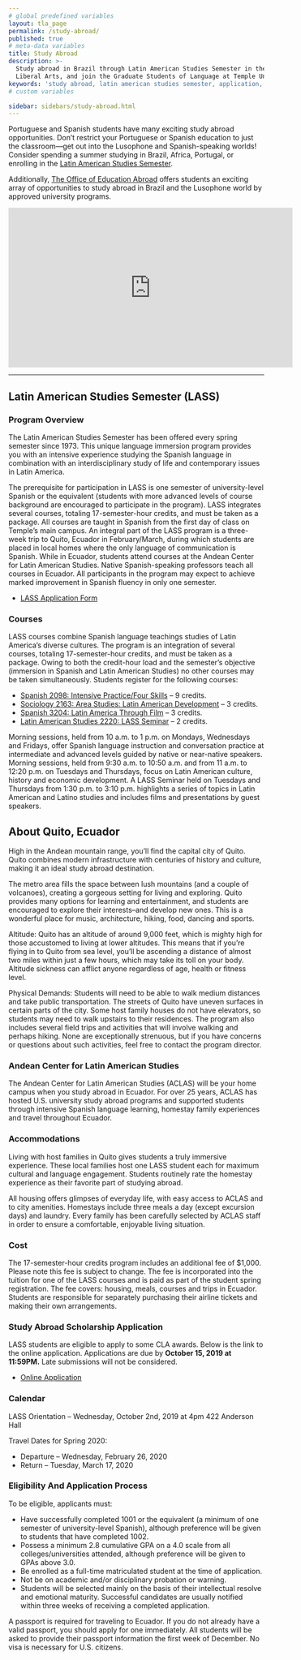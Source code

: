 ```yaml
---
# global predefined variables
layout: tla_page
permalink: /study-abroad/
published: true
# meta-data variables
title: Study Abroad
description: >-
  Study abroad in Brazil through Latin American Studies Semester in the College of
  Liberal Arts, and join the Graduate Students of Language at Temple University.
keywords: 'study abroad, latin american studies semester, application, courses, Spain'
# custom variables

sidebar: sidebars/study-abroad.html
---
```

Portuguese and Spanish students have many exciting study abroad opportunities. Don’t restrict your Portuguese or Spanish education to just the classroom—get out into the Lusophone and Spanish-speaking worlds! Consider spending a summer studying in Brazil, Africa, Portugal, or enrolling in the [Latin American Studies Semester](#latin-american-studies-semester-lass).

Additionally, [The Office of Education Abroad](https://studyabroad.temple.edu/) offers students an exciting array of opportunities to study abroad in Brazil and the Lusophone world by approved university programs. 

<div class="video-container">
  <iframe width="560" height="315" src="https://www.youtube.com/embed/NIBBE9gBkUs?rel=0" frameborder="0" allow="autoplay; encrypted-media" allowfullscreen></iframe>
</div>

___
## Latin American Studies Semester (LASS)
### Program Overview
The Latin American Studies Semester has been offered every spring semester since 1973. This unique language immersion program provides you with an intensive experience studying the Spanish language in combination with an interdisciplinary study of life and contemporary issues in Latin America. 

The prerequisite for participation in LASS is one semester of university-level Spanish or the equivalent (students with more advanced levels of course background are encouraged to participate in the program). LASS integrates several courses, totaling 17-semester-hour credits, and must be taken as a package. All courses are taught in Spanish from the first day of class on Temple’s main campus. 
An integral part of the LASS program is a three-week trip to Quito, Ecuador in February/March, during which students are placed in local homes where the only language of communication is Spanish. While in Ecuador, students attend courses at the Andean Center for Latin American Studies. Native Spanish-speaking professors teach all courses in Ecuador. All participants in the program may expect to achieve marked improvement in Spanish fluency in only one semester.

- [LASS Application Form](https://form.jotform.com/82255597172161)

### Courses
LASS courses combine Spanish language teachings studies of Latin America’s diverse cultures. The program is an integration of several courses, totaling 17-semester-hour credits, and must be taken as a package. Owing to both the credit-hour load and the semester’s objective (immersion in Spanish and Latin American Studies) no other courses may be taken simultaneously. Students register for the following courses:

- [Spanish 2098: Intensive Practice/Four Skills](http://bulletin.temple.edu/search/?P=SPAN%202098) – 9 credits.
- [Sociology 2163: Area Studies: Latin American Development](http://bulletin.temple.edu/search/?P=SOC%202163) – 3 credits.
- [Spanish 3204: Latin America Through Film](http://bulletin.temple.edu/search/?P=SPAN%203204) – 3 credits.
- [Latin American Studies 2220: LASS Seminar](http://bulletin.temple.edu/search/?P=LAS%202220) – 2 credits.

Morning sessions, held from 10 a.m. to 1 p.m. on Mondays, Wednesdays and Fridays, offer Spanish language instruction and conversation practice at intermediate and advanced levels guided by native or near-native speakers. Morning sessions, held from 9:30 a.m. to 10:50 a.m. and from 11 a.m. to 12:20 p.m. on Tuesdays and Thursdays, focus on Latin American culture, history and economic development. A LASS Seminar held on Tuesdays and Thursdays from 1:30 p.m. to 3:10 p.m. highlights a series of topics in Latin American and Latino studies and includes films and presentations by guest speakers. 

## About Quito, Ecuador
High in the Andean mountain range, you’ll find the capital city of Quito. Quito combines modern infrastructure with centuries of history and culture, making it an ideal study abroad destination.

The metro area fills the space between lush mountains (and a couple of volcanoes), creating a gorgeous setting for living and exploring. Quito provides many options for learning and entertainment, and students are encouraged to explore their interests–and develop new ones. This is a wonderful place for music, architecture, hiking, food, dancing and sports.

Altitude: Quito has an altitude of around 9,000 feet, which is mighty high for those accustomed to living at lower altitudes. This means that if you’re flying in to Quito from sea level, you’ll be ascending a distance of almost two miles within just a few hours, which may take its toll on your body. Altitude sickness can afflict anyone regardless of age, health or fitness level.  

Physical Demands: Students will need to be able to walk medium distances and take public transportation. The streets of Quito have uneven surfaces in certain parts of the city. Some host family houses do not have elevators, so students may need to walk upstairs to their residences. The program also includes several field trips and activities that will involve walking and perhaps hiking. None are exceptionally strenuous, but if you have concerns or questions about such activities, feel free to contact the program director.  

### Andean Center for Latin American Studies
The Andean Center for Latin American Studies (ACLAS) will be your home campus when you study abroad in Ecuador. For over 25 years, ACLAS has hosted U.S. university study abroad programs and supported students through intensive Spanish language learning, homestay family experiences and travel throughout Ecuador.

### Accommodations
Living with host families in Quito gives students a truly immersive experience. These local families host one LASS student each for maximum cultural and language engagement. Students routinely rate the homestay experience as their favorite part of studying abroad.

All housing offers glimpses of everyday life, with easy access to ACLAS and to city amenities. Homestays include three meals a day (except excursion days) and laundry. Every family has been carefully selected by ACLAS staff in order to ensure a comfortable, enjoyable living situation.

### Cost
The 17-semester-hour credits program includes an additional fee of $1,000. Please note this fee is subject to change. The fee is incorporated into the tuition for one of the LASS courses and is paid as part of the student spring registration. The fee covers: housing, meals, courses and trips in Ecuador. Students are responsible for separately purchasing their airline tickets and making their own arrangements.

### Study Abroad Scholarship Application
LASS students are eligible to apply to some CLA awards. Below is the link to the online application. Applications are due by **October 15, 2019 at 11:59PM.** Late submissions will not be considered.
- [Online Application](https://forms.gle/hrPfEcJrVg5aCVEZ6)

### Calendar
LASS Orientation – Wednesday, October 2nd, 2019 at 4pm 422 Anderson Hall

Travel Dates for Spring 2020:
- Departure – Wednesday, February 26, 2020
- Return – Tuesday, March 17, 2020

### Eligibility And Application Process
To be eligible, applicants must:

- Have successfully completed 1001 or the equivalent (a minimum of one semester of university-level Spanish), although preference will be given to students that have completed 1002.
- Possess a minimum 2.8 cumulative GPA on a 4.0 scale from all colleges/universities attended, although preference will be given to GPAs above 3.0.
- Be enrolled as a full-time matriculated student at the time of application.
- Not be on academic and/or disciplinary probation or warning.
- Students will be selected mainly on the basis of their intellectual resolve and emotional maturity. Successful candidates are usually notified within three weeks of receiving a completed application.

A passport is required for traveling to Ecuador. If you do not already have a valid passport, you should apply for one immediately. All students will be asked to provide their passport information the first week of December. No visa is necessary for U.S. citizens.
